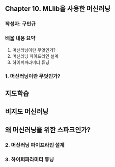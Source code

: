 ## Chapter 10. MLlib을 사용한 머신러닝

### 작성자: 구민규

### 배울 내용 요약 

1. 머신러닝이란 무엇인가?
2. 머신러닝 파이프라인 설계
3. 하이퍼파라미터 튜닝

### 1. 머신러닝이란 무엇인가?

## 지도학습

## 비지도 머신러닝

## 왜 머신러닝을 위한 스파크인가?

### 2. 머신러닝 파이프라인 설계

### 3. 하이퍼파라미터 튜닝
